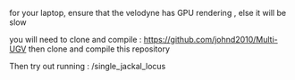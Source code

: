 for your laptop, ensure that the velodyne has GPU rendering , else it will be slow

you will need to clone and compile : https://github.com/johnd2010/Multi-UGV
then clone and compile this repository 

Then try out running : /single_jackal_locus
